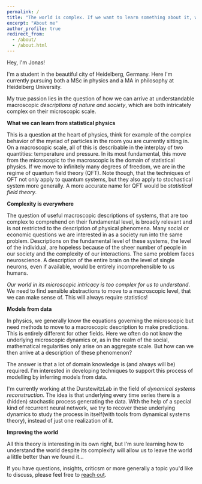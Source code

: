 ```yaml
---
permalink: /
title: "The world is complex. If we want to learn something about it, we need to use statistics"
excerpt: "About me"
author_profile: true
redirect_from: 
  - /about/
  - /about.html
---
```


Hey, I'm Jonas! 

I'm a student in the beautiful city of Heidelberg, Germany. Here I'm currently pursuing both a MSc in physics and a MA in philosophy at Heidelberg University.

My true passion lies in the question of how we can arrive at understandable macroscopic *descriptions of nature and society*, which are both intricately complex on their microscopic scale. 

**What we can learn from statistical physics**

This is a question at the heart of physics, think for example of the complex behavior of the myriad of particles in the room you are currently sitting in. On a macroscopic scale, all of this is describable in the interplay of two quantities: temperature and pressure. In its most fundamental, this move from the microscopic to the macroscopic is the domain of statistical physics. If we move to infinitely many degrees of freedom, we are in the regime of quantum field theory (QFT). Note though, that the techniques of QFT not only apply to quantum systems, but they also apply to stochastical system more generally. A more accurate name for QFT would be *statistical field theory*.

**Complexity is everywhere**

The question of useful macroscopic descriptions of systems, that are too complex to comprehend on their fundamental level, is broadly relevant and is not restricted to the description of physical phenomena. Many social or economic questions we are interested in as a society run into the same problem. Descriptions on the fundamental level of these systems, the level of the individual, are hopeless because of the sheer number of people in our society and the complexity of our interactions. The same problem faces neuroscience. A description of the entire brain on the level of single neurons, even if available, would be entirely incomprehensible to us humans. 

*Our world in its microscopic intricacy is too complex for us to understand*. We need to find sensible abstractions to move to a macroscopic level, that we can make sense of. This will always require statistics!

**Models from data**

In physics, we generally know the equations governing the microscopic but need methods to move to a macroscopic description to make predictions. This is entirely different for other fields. Here we often do not know the underlying microscopic dynamics or, as in the realm of the social, mathematical regularities only arise on an aggregate scale. But how can we then arrive at a description of these phenomenon?

The answer is that a lot of domain knowledge is (and always will be) required. I'm interested in developing techniques to support this process of modelling by inferring models from data.

I'm currently working at the DurstewitzLab in the field of *dynamical systems reconstruction*. The idea is that underlying every time series there is a (hidden) stochastic process generating the data. With the help of a special kind of recurrent neural network, we try to recover these underlying dynamics to  study the process in itself(with tools from dynamical systems theory), instead of just one realization of it.

**Improving the world**

All this theory is interesting in its own right, but I'm sure learning how to understand the world despite its complexity will allow us to leave the world a little better than we found it... 

If you have questions, insights, criticsm or more generally a topic you'd like to discuss, please feel free to [reach out](jonas.mikhaeil@zi-mannheim.de).

 

